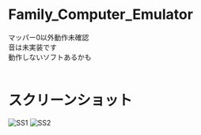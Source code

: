 # Family_Computer_Emulator
マッパー0以外動作未確認  
音は未実装です  
動作しないソフトあるかも  
<br>
# スクリーンショット
![SS1](https://user-images.githubusercontent.com/81889210/172295024-8b362fc4-9f08-4f01-858c-771cb96c6923.png)
![SS2](https://user-images.githubusercontent.com/81889210/172295027-c4403e5e-9949-4777-babc-c886618d613a.png)
